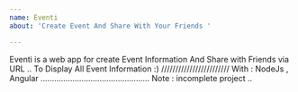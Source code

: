 ```yaml
---
name: Eventi
about: 'Create Event And Share With Your Friends '

---
```


Eventi is a web app for create Event Information
And Share with Friends via URL ..
To Display All Event Information :)
////////////////////////
With : NodeJs , Angular
................................................
Note : incomplete project ..
